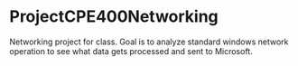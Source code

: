 # ProjectCPE400Networking
Networking project for class. Goal is to analyze standard windows network operation to see what data gets processed and sent to Microsoft. 

